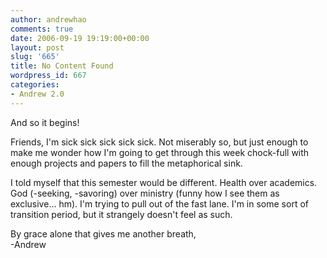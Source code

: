 ```yaml
---
author: andrewhao
comments: true
date: 2006-09-19 19:19:00+00:00
layout: post
slug: '665'
title: No Content Found
wordpress_id: 667
categories:
- Andrew 2.0
---
```


And so it begins!  
  
Friends, I'm sick sick sick sick sick. Not miserably so, but just enough to make me wonder how I'm going to get through this week chock-full with enough projects and papers to fill the metaphorical sink.  
  
I told myself that this semester would be different. Health over academics. God (-seeking, -savoring) over ministry (funny how I see them as exclusive... hm). I'm trying to pull out of the fast lane. I'm in some sort of transition period, but it strangely doesn't feel as such.  
  
By grace alone that gives me another breath,  
-Andrew  
  

